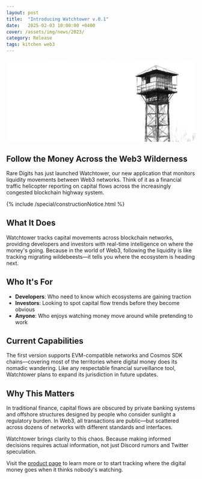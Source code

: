 ```yaml
---
layout: post
title:  "Introducing Watchtower v.0.1"
date:   2025-02-03 10:00:00 +0400
cover: /assets/img/news/2023/
category: Release
tags: kitchen web3
---
```


<div class="full-width">
  <img src="/assets/img/newsroom/2025/watchtower.jpg" />
</div>

## Follow the Money Across the Web3 Wilderness

Rare Digits has just launched Watchtower, our new application that monitors liquidity movements between Web3 networks. Think of it as a financial traffic helicopter reporting on capital flows across the increasingly congested blockchain highway system.

<div class="Space">{% include /special/constructionNotice.html %}</div>

## What It Does

Watchtower tracks capital movements across blockchain networks, providing developers and investors with real-time intelligence on where the money's going. Because in the world of Web3, following the liquidity is like tracking migrating wildebeests—it tells you where the ecosystem is heading next.

## Who It's For

- **Developers**: Who need to know which ecosystems are gaining traction
- **Investors**: Looking to spot capital flow trends before they become obvious
- **Anyone**: Who enjoys watching money move around while pretending to work

## Current Capabilities

The first version supports EVM-compatible networks and Cosmos SDK chains—covering most of the territories where digital money does its nomadic wandering. Like any respectable financial surveillance tool, Watchtower plans to expand its jurisdiction in future updates.

## Why This Matters

In traditional finance, capital flows are obscured by private banking systems and offshore structures designed by people who consider sunlight a regulatory burden. In Web3, all transactions are public—but scattered across dozens of networks with different standards and interfaces.

Watchtower brings clarity to this chaos. Because making informed decisions requires actual information, not just Discord rumors and Twitter speculation.

Visit the [product page](/tools/web3/watchtower) to learn more or to start tracking where the digital money goes when it thinks nobody's watching.